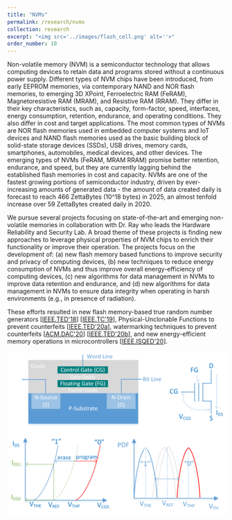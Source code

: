 ```yaml
---
title: "NVMs"
permalink: /research/nvms
collection: research
excerpt: "<img src='../images/flash_cell.png' alt=''>"
order_number: 10
---
```


Non-volatile memory (NVM) is a semiconductor technology that allows computing devices 
to retain data and programs stored without a continuous power supply. 
Different types of NVM chips have been introduced, from early EEPROM memories, 
via contemporary NAND and NOR flash memories, 
to emerging 3D XPoint, Ferroelectric RAM (FeRAM), Magnetoresistive RAM (MRAM), and Resistive RAM (RRAM). 
They differ in their key characteristics, such as, capacity, form-factor, speed, 
interfaces, energy consumption, retention, endurance, and operating conditions. 
They also differ in cost and target applications. 
The most common types of NVMs are NOR flash memories used in embedded computer systems and IoT devices and 
NAND flash memories used as the basic building block of solid-state storage devices (SSDs), 
USB drives, memory cards, smartphones, automobiles, medical devices, and other devices. 
The emerging types of NVMs (FeRAM, MRAM RRAM) promise better retention, endurance, and speed, 
but they are currently lagging behind the established flash memories in cost and capacity. 
NVMs are one of the fastest growing portions of semiconductor industry, 
driven by ever-increasing amounts of generated data - 
the amount of data created daily is forecast to reach 466 ZettaBytes (10^18 bytes) in 2025, 
an almost tenfold increase over 59 ZettaBytes created daily in 2020.

We pursue several projects focusing on state-of-the-art and emerging non-volatile memories 
in collaboration with Dr. Ray who leads the Hardware Reliability and Security Lab. 
A broad theme of these projects is finding new approaches to leverage physical properties of NVM chips 
to enrich their functionality or improve their operation. 
The projects focus on the development of: 
(a) new flash memory based functions to improve security and privacy of computing devices, 
(b) new techniques to reduce energy consumption of NVMs and thus improve overall energy-efficiency of computing devices, 
(c) new algorithms for data management in NVMs to improve data retention and endurance, and 
(d) new algorithms for data management in NVMs to ensure data integrity when operating in harsh environments (e.g., in presence of radiation).

These efforts resulted in new flash memory-based true random number generators 
\[[IEEE.TED'18](../publication/files/RayMilenkovic_TED18.pdf)\] \[[IEEE.TC'19](../publications/files/ppam_tc19.pdf)\], 
Physical-Unclonable Functions to prevent counterfeits \[[IEEE.TED'20a](https://ieeexplore.ieee.org/document/8993414)\], 
watermarking techniques to prevent counterfeits \[[ACM.DAC'20](../publications/files/ppbram_dac20.pdf)\] \[[IEEE.TED'20b](https://ieeexplore.ieee.org/document/9174844)\], 
and new energy-efficient memory operations in microcontrollers \[[IEEE.ISQED'20](../publications/files/ppam_isqed20.pdf)\].

![flash memory cell](../images/flash_cell.png "flash memory cell")